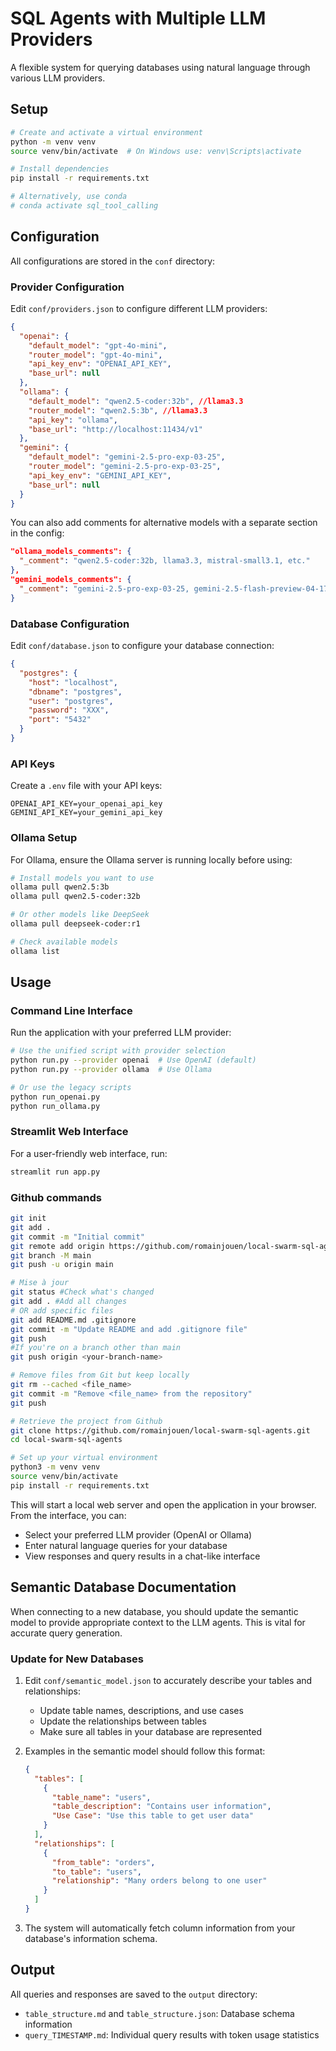# SQL Agents with Multiple LLM Providers

A flexible system for querying databases using natural language through various LLM providers.

## Setup

```bash
# Create and activate a virtual environment
python -m venv venv
source venv/bin/activate  # On Windows use: venv\Scripts\activate

# Install dependencies
pip install -r requirements.txt

# Alternatively, use conda
# conda activate sql_tool_calling
```

## Configuration

All configurations are stored in the `conf` directory:

### Provider Configuration

Edit `conf/providers.json` to configure different LLM providers:

```json
{
  "openai": {
    "default_model": "gpt-4o-mini",
    "router_model": "gpt-4o-mini",
    "api_key_env": "OPENAI_API_KEY",
    "base_url": null
  },
  "ollama": {
    "default_model": "qwen2.5-coder:32b", //llama3.3
    "router_model": "qwen2.5:3b", //llama3.3
    "api_key": "ollama",
    "base_url": "http://localhost:11434/v1"
  },
  "gemini": {
    "default_model": "gemini-2.5-pro-exp-03-25",
    "router_model": "gemini-2.5-pro-exp-03-25",
    "api_key_env": "GEMINI_API_KEY",
    "base_url": null
  }
}
```

You can also add comments for alternative models with a separate section in the config:

```json
"ollama_models_comments": {
  "_comment": "qwen2.5-coder:32b, llama3.3, mistral-small3.1, etc."
},
"gemini_models_comments": {
  "_comment": "gemini-2.5-pro-exp-03-25, gemini-2.5-flash-preview-04-17, gemini-2.0-flash"
}
```

### Database Configuration

Edit `conf/database.json` to configure your database connection:

```json
{
  "postgres": {
    "host": "localhost",
    "dbname": "postgres",
    "user": "postgres",
    "password": "XXX",
    "port": "5432"
  }
}
```

### API Keys

Create a `.env` file with your API keys:
```
OPENAI_API_KEY=your_openai_api_key
GEMINI_API_KEY=your_gemini_api_key
```

### Ollama Setup

For Ollama, ensure the Ollama server is running locally before using:
```bash
# Install models you want to use
ollama pull qwen2.5:3b
ollama pull qwen2.5-coder:32b

# Or other models like DeepSeek
ollama pull deepseek-coder:r1

# Check available models
ollama list
```

## Usage

### Command Line Interface

Run the application with your preferred LLM provider:

```bash
# Use the unified script with provider selection
python run.py --provider openai  # Use OpenAI (default)
python run.py --provider ollama  # Use Ollama

# Or use the legacy scripts
python run_openai.py
python run_ollama.py
```

### Streamlit Web Interface

For a user-friendly web interface, run:

```bash
streamlit run app.py
```

### Github commands
```bash
git init
git add .
git commit -m "Initial commit"
git remote add origin https://github.com/romainjouen/local-swarm-sql-agents.git
git branch -M main
git push -u origin main

# Mise à jour
git status #Check what's changed
git add . #Add all changes
# OR add specific files
git add README.md .gitignore
git commit -m "Update README and add .gitignore file"
git push
#If you're on a branch other than main
git push origin <your-branch-name> 

# Remove files from Git but keep locally
git rm --cached <file_name>
git commit -m "Remove <file_name> from the repository"
git push

# Retrieve the project from Github
git clone https://github.com/romainjouen/local-swarm-sql-agents.git
cd local-swarm-sql-agents

# Set up your virtual environment
python3 -m venv venv
source venv/bin/activate
pip install -r requirements.txt

```

This will start a local web server and open the application in your browser. From the interface, you can:
- Select your preferred LLM provider (OpenAI or Ollama)
- Enter natural language queries for your database
- View responses and query results in a chat-like interface

## Semantic Database Documentation

When connecting to a new database, you should update the semantic model to provide appropriate context to the LLM agents. This is vital for accurate query generation.

### Update for New Databases

1. Edit `conf/semantic_model.json` to accurately describe your tables and relationships:
   - Update table names, descriptions, and use cases
   - Update the relationships between tables
   - Make sure all tables in your database are represented

2. Examples in the semantic model should follow this format:
   ```json
   {
     "tables": [
       {
         "table_name": "users",
         "table_description": "Contains user information",
         "Use Case": "Use this table to get user data"
       }
     ],
     "relationships": [
       {
         "from_table": "orders",
         "to_table": "users",
         "relationship": "Many orders belong to one user"
       }
     ]
   }
   ```

3. The system will automatically fetch column information from your database's information schema.

## Output

All queries and responses are saved to the `output` directory:
- `table_structure.md` and `table_structure.json`: Database schema information
- `query_TIMESTAMP.md`: Individual query results with token usage statistics